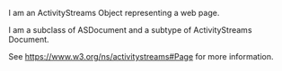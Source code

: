 I am an ActivityStreams Object representing a web page.

I am a subclass of ASDocument and a subtype of ActivityStreams Document.

See https://www.w3.org/ns/activitystreams#Page for more information.